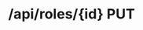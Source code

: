 #  /api/roles/{id} PUT

<api-endpoint openapi-path="../../../../../../specifications/swagger.json" method="PUT" endpoint="/api/roles/{id}"/>